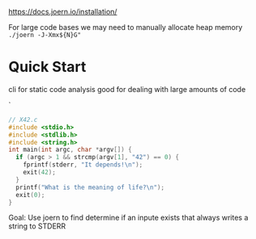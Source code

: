 https://docs.joern.io/installation/

For large code bases we may need to manually allocate heap memory
 `./joern -J-Xmx${N}G"`

# Quick Start
cli for static code analysis 
good for dealing with large amounts of code 


`
```c
// X42.c
#include <stdio.h>
#include <stdlib.h>
#include <string.h>
int main(int argc, char *argv[]) {
  if (argc > 1 && strcmp(argv[1], "42") == 0) {
    fprintf(stderr, "It depends!\n");
    exit(42);
  }
  printf("What is the meaning of life?\n");
  exit(0);
}
````

Goal: Use joern to find determine if an inpute exists that always writes a string to STDERR

